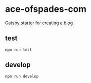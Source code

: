 # ace-ofspades-com
Gatsby starter for creating a blog

## test

`npm run test`

## develop

`npm run develop`
